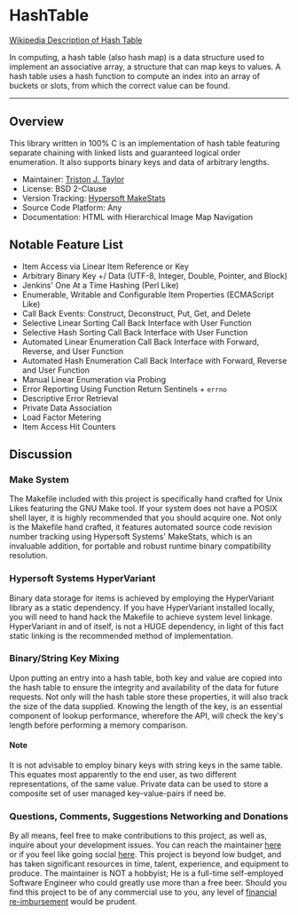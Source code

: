 HashTable
=========

[Wikipedia Description of Hash Table](http://en.wikipedia.org/wiki/Hash_table)

In computing, a hash table (also hash map) is a data structure used to implement
an associative array, a structure that can map keys to values. A hash table uses
a hash function to compute an index into an array of buckets or slots, from
which the correct value can be found.
***

## Overview

This library written in 100% C is an implementation of hash table featuring
separate chaining with linked lists and guaranteed logical order enumeration. It
also supports binary keys and data of arbitrary lengths.

* Maintainer: [Triston J. Taylor](http://github.com/hypersoft)
* License: BSD 2-Clause
* Version Tracking: [Hypersoft MakeStats](http://github.com/hypersoft/MakeStats)
* Source Code Platform: Any
* Documentation: HTML with Hierarchical Image Map Navigation

## Notable Feature List

*  Item Access via Linear Item Reference or Key
*  Arbitrary Binary Key +/ Data (UTF-8, Integer, Double, Pointer, and Block)
*  Jenkins' One At a Time Hashing (Perl Like)
*  Enumerable, Writable and Configurable Item Properties (ECMAScript Like)
*  Call Back Events: Construct, Deconstruct, Put, Get, and Delete
*  Selective Linear Sorting Call Back Interface with User Function
*  Selective Hash Sorting Call Back Interface with User Function
*  Automated Linear Enumeration Call Back Interface with Forward, Reverse, and
User Function
*  Automated Hash Enumeration Call Back Interface with Forward, Reverse and User
Function
*  Manual Linear Enumeration via Probing
*  Error Reporting Using Function Return Sentinels + `errno`
*  Descriptive Error Retrieval
*  Private Data Association
*  Load Factor Metering
*  Item Access Hit Counters

## Discussion

### Make System
The Makefile included with this project is specifically hand crafted for Unix
Likes featuring the GNU Make tool. If your system does not have a POSIX shell
layer, it is highly recommended that you should acquire one. Not only is the
Makefile hand crafted, it features automated source code revision number
tracking using Hypersoft Systems' MakeStats, which is an invaluable addition,
for portable and robust runtime binary compatibility resolution.

### Hypersoft Systems HyperVariant
Binary data storage for items is achieved by employing the HyperVariant library
as a static dependency. If you have HyperVariant installed locally, you will
need to hand hack the Makefile to achieve system level linkage. HyperVariant in
and of itself, is not a HUGE dependency, in light of this fact static linking
is the recommended method of implementation.

### Binary/String Key Mixing
Upon putting an entry into a hash table, both key and value are copied into
the hash table to ensure the integrity and availability of the data for future
requests. Not only will the hash table store these properties, it will also 
track the size of the data supplied. Knowing the length of the key, is an
essential component of lookup performance, wherefore the API, will check the
key's length before performing a memory comparison.

#### Note
It is not advisable to employ binary keys with string keys in the same table.
This equates most apparently to the end user, as two different representations,
of the same value. Private data can be used to store a composite set of user
managed key-value-pairs if need be.

### Questions, Comments, Suggestions Networking and Donations
By all means, feel free to make contributions to this project, as well as,
inquire about your development issues. You can reach the maintainer
[here](mailto:pc.wiz.tt@gmail.com) or if you feel like going social
[here](https://facebook.com/pc.wiz.tt). This project is beyond low budget, and
has taken significant resources in time, talent, experience, and equipment to
produce. The maintainer is NOT a hobbyist; He is a full-time self-employed
Software Engineer who could greatly use more than a free beer. Should you find
this project to be of any commercial use to you, any level of
[financial re-imbursement](https://paypal.com/cgi-bin/webscr?cmd=_s-xclick&hosted_button_id=DG3H6F8DSG4BC)
would be prudent.
